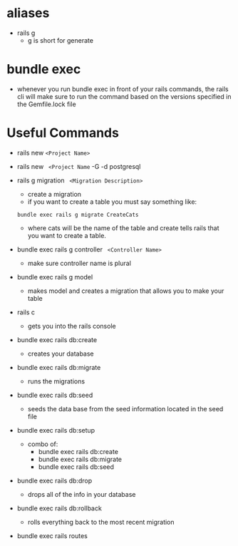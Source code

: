 # aliases
* rails g 
    * g is short for generate
# bundle exec 
* whenever you run bundle exec in front of your rails commands, the rails cli will make sure to run the command based on the versions specified in the Gemfile.lock file
# Useful Commands
*  rails new ```<Project Name>```
*  rails new ``` <Project Name``` -G -d postgresql
*  rails g migration ``` <Migration Description>```
    * create a migration
    * if you want to create a table you must say something like: 
    ```
    bundle exec rails g migrate CreateCats
    ```
    * where cats will be the name of the table and create tells rails that you want to create a table.
*  bundle exec rails g controller ``` <Controller Name>```
    * make sure controller name is plural 
* bundle exec rails g model
    * makes model and creates a migration that allows you to make your table
* rails c 
    * gets you into the rails console 
* bundle exec rails db:create
    * creates your database
* bundle exec rails db:migrate
    * runs the migrations
* bundle exec rails db:seed
    * seeds the data base from the seed information located in the seed file
* bundle exec rails db:setup
    * combo of: 
        * bundle exec rails db:create
        * bundle exec rails db:migrate
        * bundle exec rails db:seed

* bundle exec rails db:drop
    * drops all of the info in your database
* bundle exec rails db:rollback
    * rolls everything back to the most recent migration
* bundle exec rails routes


